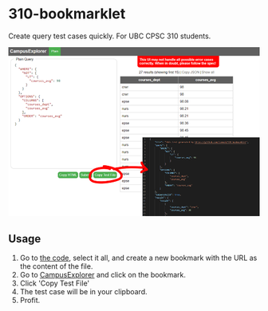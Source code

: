 # 310-bookmarklet

Create query test cases quickly. For UBC CPSC 310 students.

![preview](/public/preview.png)

## Usage

1. Go to [the code](/bookmarklet.js), select it all, and create a new bookmark with the URL as the content of the file.
1. Go to [CampusExplorer](https://cs310.students.cs.ubc.ca/ui/index.html) and click on the bookmark.
1. Click 'Copy Test File'
1. The test case will be in your clipboard. 
1. Profit.